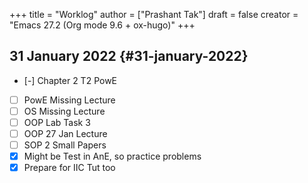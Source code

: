 +++
title = "Worklog"
author = ["Prashant Tak"]
draft = false
creator = "Emacs 27.2 (Org mode 9.6 + ox-hugo)"
+++

## 31 January 2022 {#31-january-2022}

-   [-] Chapter 2 T2 PowE
-   [ ] PowE Missing Lecture
-   [ ] OS Missing Lecture
-   [ ] OOP Lab Task 3
-   [ ] OOP 27 Jan Lecture
-   [ ] SOP 2 Small Papers
-   [X] Might be Test in AnE, so practice problems
-   [X] Prepare for IIC Tut too
